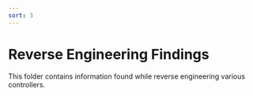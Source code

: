 ```yaml
---
sort: 3
---
```

# Reverse Engineering Findings

This folder contains information found while reverse engineering various controllers.